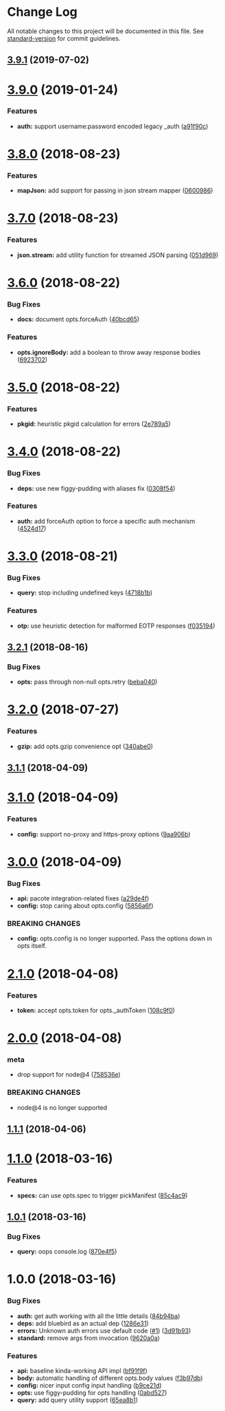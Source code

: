 # Change Log

All notable changes to this project will be documented in this file. See [standard-version](https://github.com/conventional-changelog/standard-version) for commit guidelines.

<a name="3.9.1"></a>
## [3.9.1](https://github.com/npm/registry-fetch/compare/v3.9.0...v3.9.1) (2019-07-02)



<a name="3.9.0"></a>
# [3.9.0](https://github.com/npm/registry-fetch/compare/v3.8.0...v3.9.0) (2019-01-24)


### Features

* **auth:** support username:password encoded legacy _auth ([a91f90c](https://github.com/npm/registry-fetch/commit/a91f90c))



<a name="3.8.0"></a>
# [3.8.0](https://github.com/npm/registry-fetch/compare/v3.7.0...v3.8.0) (2018-08-23)


### Features

* **mapJson:** add support for passing in json stream mapper ([0600986](https://github.com/npm/registry-fetch/commit/0600986))



<a name="3.7.0"></a>
# [3.7.0](https://github.com/npm/registry-fetch/compare/v3.6.0...v3.7.0) (2018-08-23)


### Features

* **json.stream:** add utility function for streamed JSON parsing ([051d969](https://github.com/npm/registry-fetch/commit/051d969))



<a name="3.6.0"></a>
# [3.6.0](https://github.com/npm/registry-fetch/compare/v3.5.0...v3.6.0) (2018-08-22)


### Bug Fixes

* **docs:** document opts.forceAuth ([40bcd65](https://github.com/npm/registry-fetch/commit/40bcd65))


### Features

* **opts.ignoreBody:** add a boolean to throw away response bodies ([6923702](https://github.com/npm/registry-fetch/commit/6923702))



<a name="3.5.0"></a>
# [3.5.0](https://github.com/npm/registry-fetch/compare/v3.4.0...v3.5.0) (2018-08-22)


### Features

* **pkgid:** heuristic pkgid calculation for errors ([2e789a5](https://github.com/npm/registry-fetch/commit/2e789a5))



<a name="3.4.0"></a>
# [3.4.0](https://github.com/npm/registry-fetch/compare/v3.3.0...v3.4.0) (2018-08-22)


### Bug Fixes

* **deps:** use new figgy-pudding with aliases fix ([0308f54](https://github.com/npm/registry-fetch/commit/0308f54))


### Features

* **auth:** add forceAuth option to force a specific auth mechanism ([4524d17](https://github.com/npm/registry-fetch/commit/4524d17))



<a name="3.3.0"></a>
# [3.3.0](https://github.com/npm/registry-fetch/compare/v3.2.1...v3.3.0) (2018-08-21)


### Bug Fixes

* **query:** stop including undefined keys ([4718b1b](https://github.com/npm/registry-fetch/commit/4718b1b))


### Features

* **otp:** use heuristic detection for malformed EOTP responses ([f035194](https://github.com/npm/registry-fetch/commit/f035194))



<a name="3.2.1"></a>
## [3.2.1](https://github.com/npm/registry-fetch/compare/v3.2.0...v3.2.1) (2018-08-16)


### Bug Fixes

* **opts:** pass through non-null opts.retry ([beba040](https://github.com/npm/registry-fetch/commit/beba040))



<a name="3.2.0"></a>
# [3.2.0](https://github.com/npm/registry-fetch/compare/v3.1.1...v3.2.0) (2018-07-27)


### Features

* **gzip:** add opts.gzip convenience opt ([340abe0](https://github.com/npm/registry-fetch/commit/340abe0))



<a name="3.1.1"></a>
## [3.1.1](https://github.com/npm/registry-fetch/compare/v3.1.0...v3.1.1) (2018-04-09)



<a name="3.1.0"></a>
# [3.1.0](https://github.com/npm/registry-fetch/compare/v3.0.0...v3.1.0) (2018-04-09)


### Features

* **config:** support no-proxy and https-proxy options ([9aa906b](https://github.com/npm/registry-fetch/commit/9aa906b))



<a name="3.0.0"></a>
# [3.0.0](https://github.com/npm/registry-fetch/compare/v2.1.0...v3.0.0) (2018-04-09)


### Bug Fixes

* **api:** pacote integration-related fixes ([a29de4f](https://github.com/npm/registry-fetch/commit/a29de4f))
* **config:** stop caring about opts.config ([5856a6f](https://github.com/npm/registry-fetch/commit/5856a6f))


### BREAKING CHANGES

* **config:** opts.config is no longer supported. Pass the options down in opts itself.



<a name="2.1.0"></a>
# [2.1.0](https://github.com/npm/registry-fetch/compare/v2.0.0...v2.1.0) (2018-04-08)


### Features

* **token:** accept opts.token for opts._authToken ([108c9f0](https://github.com/npm/registry-fetch/commit/108c9f0))



<a name="2.0.0"></a>
# [2.0.0](https://github.com/npm/registry-fetch/compare/v1.1.1...v2.0.0) (2018-04-08)


### meta

* drop support for node@4 ([758536e](https://github.com/npm/registry-fetch/commit/758536e))


### BREAKING CHANGES

* node@4 is no longer supported



<a name="1.1.1"></a>
## [1.1.1](https://github.com/npm/registry-fetch/compare/v1.1.0...v1.1.1) (2018-04-06)



<a name="1.1.0"></a>
# [1.1.0](https://github.com/npm/registry-fetch/compare/v1.0.1...v1.1.0) (2018-03-16)


### Features

* **specs:** can use opts.spec to trigger pickManifest ([85c4ac9](https://github.com/npm/registry-fetch/commit/85c4ac9))



<a name="1.0.1"></a>
## [1.0.1](https://github.com/npm/registry-fetch/compare/v1.0.0...v1.0.1) (2018-03-16)


### Bug Fixes

* **query:** oops console.log ([870e4f5](https://github.com/npm/registry-fetch/commit/870e4f5))



<a name="1.0.0"></a>
# 1.0.0 (2018-03-16)


### Bug Fixes

* **auth:** get auth working with all the little details ([84b94ba](https://github.com/npm/registry-fetch/commit/84b94ba))
* **deps:** add bluebird as an actual dep ([1286e31](https://github.com/npm/registry-fetch/commit/1286e31))
* **errors:** Unknown auth errors use default code ([#1](https://github.com/npm/registry-fetch/issues/1)) ([3d91b93](https://github.com/npm/registry-fetch/commit/3d91b93))
* **standard:** remove args from invocation ([9620a0a](https://github.com/npm/registry-fetch/commit/9620a0a))


### Features

* **api:** baseline kinda-working API impl ([bf91f9f](https://github.com/npm/registry-fetch/commit/bf91f9f))
* **body:** automatic handling of different opts.body values ([f3b97db](https://github.com/npm/registry-fetch/commit/f3b97db))
* **config:** nicer input config input handling ([b9ce21d](https://github.com/npm/registry-fetch/commit/b9ce21d))
* **opts:** use figgy-pudding for opts handling ([0abd527](https://github.com/npm/registry-fetch/commit/0abd527))
* **query:** add query utility support ([65ea8b1](https://github.com/npm/registry-fetch/commit/65ea8b1))
